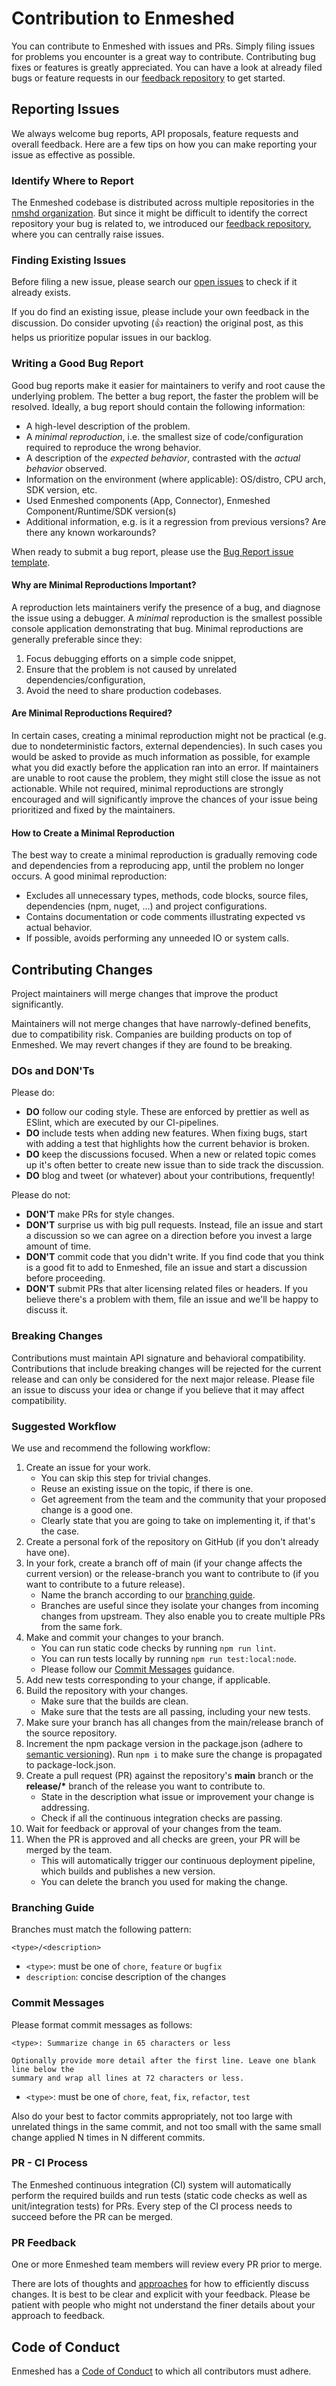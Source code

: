 # Contribution to Enmeshed

You can contribute to Enmeshed with issues and PRs. Simply filing issues for problems you encounter is a great way to contribute. Contributing bug fixes or features is greatly appreciated. You can have a look at already filed bugs or feature requests in our [feedback repository](https://github.com/nmshd/feedback/issues) to get started.

## Reporting Issues

We always welcome bug reports, API proposals, feature requests and overall feedback. Here are a few tips on how you can make reporting your issue as effective as possible.

### Identify Where to Report

The Enmeshed codebase is distributed across multiple repositories in the [nmshd organization](https://github.com/nmshd). But since it might be difficult to identify the correct repository your bug is related to, we introduced our [feedback repository](https://github.com/nmshd/feedback/issues), where you can centrally raise issues.

### Finding Existing Issues

Before filing a new issue, please search our [open issues](https://github.com/nmshd/feedback/issues) to check if it already exists.

If you do find an existing issue, please include your own feedback in the discussion. Do consider upvoting (👍 reaction) the original post, as this helps us prioritize popular issues in our backlog.

### Writing a Good Bug Report

Good bug reports make it easier for maintainers to verify and root cause the underlying problem. The better a bug report, the faster the problem will be resolved. Ideally, a bug report should contain the following information:

- A high-level description of the problem.
- A _minimal reproduction_, i.e. the smallest size of code/configuration required to reproduce the wrong behavior.
- A description of the _expected behavior_, contrasted with the _actual behavior_ observed.
- Information on the environment (where applicable): OS/distro, CPU arch, SDK version, etc.
- Used Enmeshed components (App, Connector), Enmeshed Component/Runtime/SDK version(s)
- Additional information, e.g. is it a regression from previous versions? Are there any known workarounds?

When ready to submit a bug report, please use the [Bug Report issue template](https://github.com/nmshd/feedback/issues/new?assignees=&labels=bug&template=bug_report.md&title=%5BBUG%5D+).

#### Why are Minimal Reproductions Important?

A reproduction lets maintainers verify the presence of a bug, and diagnose the issue using a debugger. A _minimal_ reproduction is the smallest possible console application demonstrating that bug. Minimal reproductions are generally preferable since they:

1. Focus debugging efforts on a simple code snippet,
2. Ensure that the problem is not caused by unrelated dependencies/configuration,
3. Avoid the need to share production codebases.

#### Are Minimal Reproductions Required?

In certain cases, creating a minimal reproduction might not be practical (e.g. due to nondeterministic factors, external dependencies). In such cases you would be asked to provide as much information as possible, for example what you did exactly before the application ran into an error. If maintainers are unable to root cause the problem, they might still close the issue as not actionable. While not required, minimal reproductions are strongly encouraged and will significantly improve the chances of your issue being prioritized and fixed by the maintainers.

#### How to Create a Minimal Reproduction

The best way to create a minimal reproduction is gradually removing code and dependencies from a reproducing app, until the problem no longer occurs. A good minimal reproduction:

- Excludes all unnecessary types, methods, code blocks, source files, dependencies (npm, nuget, ...) and project configurations.
- Contains documentation or code comments illustrating expected vs actual behavior.
- If possible, avoids performing any unneeded IO or system calls.

## Contributing Changes

Project maintainers will merge changes that improve the product significantly.

Maintainers will not merge changes that have narrowly-defined benefits, due to compatibility risk. Companies are building products on top of Enmeshed. We may revert changes if they are found to be breaking.

### DOs and DON'Ts

Please do:

- **DO** follow our coding style. These are enforced by prettier as well as ESlint, which are executed by our CI-pipelines.
- **DO** include tests when adding new features. When fixing bugs, start with adding a test that highlights how the current behavior is broken.
- **DO** keep the discussions focused. When a new or related topic comes up it's often better to create new issue than to side track the discussion.
- **DO** blog and tweet (or whatever) about your contributions, frequently!

Please do not:

- **DON'T** make PRs for style changes.
- **DON'T** surprise us with big pull requests. Instead, file an issue and start a discussion so we can agree on a direction before you invest a large amount of time.
- **DON'T** commit code that you didn't write. If you find code that you think is a good fit to add to Enmeshed, file an issue and start a discussion before proceeding.
- **DON'T** submit PRs that alter licensing related files or headers. If you believe there's a problem with them, file an issue and we'll be happy to discuss it.

### Breaking Changes

Contributions must maintain API signature and behavioral compatibility. Contributions that include breaking changes will be rejected for the current release and can only be considered for the next major release. Please file an issue to discuss your idea or change if you believe that it may affect compatibility.

### Suggested Workflow

We use and recommend the following workflow:

1. Create an issue for your work.
   - You can skip this step for trivial changes.
   - Reuse an existing issue on the topic, if there is one.
   - Get agreement from the team and the community that your proposed change is a good one.
   - Clearly state that you are going to take on implementing it, if that's the case.
2. Create a personal fork of the repository on GitHub (if you don't already have one).
3. In your fork, create a branch off of main (if your change affects the current version) or the release-branch you want to contribute to (if you want to contribute to a future release).
   - Name the branch according to our [branching guide](#branching-guide).
   - Branches are useful since they isolate your changes from incoming changes from upstream. They also enable you to create multiple PRs from the same fork.
4. Make and commit your changes to your branch.
   - You can run static code checks by running `npm run lint`.
   - You can run tests locally by running `npm run test:local:node`.
   - Please follow our [Commit Messages](#commit-messages) guidance.
5. Add new tests corresponding to your change, if applicable.
6. Build the repository with your changes.
   - Make sure that the builds are clean.
   - Make sure that the tests are all passing, including your new tests.
7. Make sure your branch has all changes from the main/release branch of the source repository.
8. Increment the npm package version in the package.json (adhere to [semantic versioning](https://semver.org/)). Run `npm i` to make sure the change is propagated to package-lock.json.
9. Create a pull request (PR) against the repository's **main** branch or the **release/\*** branch of the release you want to contribute to.
   - State in the description what issue or improvement your change is addressing.
   - Check if all the continuous integration checks are passing.
10. Wait for feedback or approval of your changes from the team.
11. When the PR is approved and all checks are green, your PR will be merged by the team.
    - This will automatically trigger our continuous deployment pipeline, which builds and publishes a new version.
    - You can delete the branch you used for making the change.

### Branching Guide

Branches must match the following pattern:

```text
<type>/<description>
```

- `<type>`: must be one of `chore`, `feature` or `bugfix`
- `description`: concise description of the changes

### Commit Messages

Please format commit messages as follows:

```text
<type>: Summarize change in 65 characters or less

Optionally provide more detail after the first line. Leave one blank line below the
summary and wrap all lines at 72 characters or less.
```

- `<type>`: must be one of `chore`, `feat`, `fix`, `refactor`, `test`

Also do your best to factor commits appropriately, not too large with unrelated things in the same commit, and not too small with the same small change applied N times in N different commits.

### PR - CI Process

The Enmeshed continuous integration (CI) system will automatically perform the required builds and run tests (static code checks as well as unit/integration tests) for PRs. Every step of the CI process needs to succeed before the PR can be merged.

### PR Feedback

One or more Enmeshed team members will review every PR prior to merge.

There are lots of thoughts and [approaches](https://github.com/antlr/antlr4-cpp/blob/master/CONTRIBUTING.md#emoji) for how to efficiently discuss changes. It is best to be clear and explicit with your feedback. Please be patient with people who might not understand the finer details about your approach to feedback.

## Code of Conduct

Enmeshed has a [Code of Conduct](/CODE_OF_CONDUCT.md) to which all contributors must adhere.
